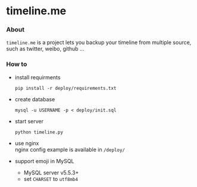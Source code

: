 timeline.me
==========================

### About
```timeline.me``` is a project lets you backup your timeline from multiple source, such as twitter, weibo, github ...

### How to
- install requirments

    ```shell
    pip install -r deploy/requirements.txt
    ```

- create database

    ```shell
    mysql -u USERNAME -p < deploy/init.sql
    ```
- start server

    ```shell
    python timeline.py
    ```

- use nginx<br/>
     nginx config example is available in ```/deploy/```

- support emoji in MySQL
    * MySQL server v5.5.3+
    * set ```CHARSET``` to ```utf8mb4```